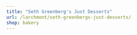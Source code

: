 ```yaml
---
title: "Seth Greenberg's Just Desserts"
url: /larchmont/seth-greenbergs-just-desserts/
shop: bakery
---
```


